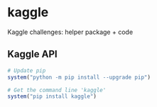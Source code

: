 # kaggle

Kaggle challenges: helper package + code


## Kaggle API

```r
# Update pip
system("python -m pip install --upgrade pip")

# Get the command line 'kaggle'
system("pip install kaggle")
```
